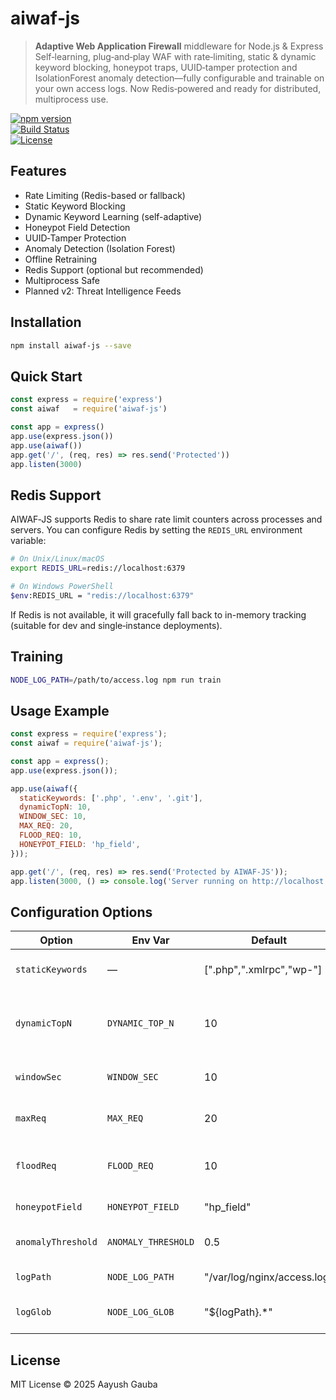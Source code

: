 # aiwaf‑js

> **Adaptive Web Application Firewall** middleware for Node.js & Express  
> Self‑learning, plug‑and‑play WAF with rate‑limiting, static & dynamic keyword blocking, honeypot traps, UUID‑tamper protection and IsolationForest anomaly detection—fully configurable and trainable on your own access logs. Now Redis‑powered and ready for distributed, multiprocess use.

[![npm version](https://img.shields.io/npm/v/aiwaf-js.svg)](https://www.npmjs.com/package/aiwaf-js)  
[![Build Status](https://img.shields.io/github/actions/workflow/status/your‑user/aiwaf-js/ci.yml)](https://github.com/your‑user/aiwaf-js/actions)  
[![License](https://img.shields.io/npm/l/aiwaf-js.svg)](LICENSE)

## Features

- Rate Limiting (Redis-based or fallback)
- Static Keyword Blocking
- Dynamic Keyword Learning (self-adaptive)
- Honeypot Field Detection
- UUID‑Tamper Protection
- Anomaly Detection (Isolation Forest)
- Offline Retraining
- Redis Support (optional but recommended)
- Multiprocess Safe
- Planned v2: Threat Intelligence Feeds

## Installation

```bash
npm install aiwaf-js --save
```

## Quick Start

```js
const express = require('express')
const aiwaf   = require('aiwaf-js')

const app = express()
app.use(express.json())
app.use(aiwaf())
app.get('/', (req, res) => res.send('Protected'))
app.listen(3000)
```

## Redis Support

AIWAF‑JS supports Redis to share rate limit counters across processes and servers. You can configure Redis by setting the `REDIS_URL` environment variable:

```bash
# On Unix/Linux/macOS
export REDIS_URL=redis://localhost:6379

# On Windows PowerShell
$env:REDIS_URL = "redis://localhost:6379"
```

If Redis is not available, it will gracefully fall back to in-memory tracking (suitable for dev and single‑instance deployments).

## Training

```bash
NODE_LOG_PATH=/path/to/access.log npm run train
```

## Usage Example

```js
const express = require('express');
const aiwaf = require('aiwaf-js');

const app = express();
app.use(express.json());

app.use(aiwaf({
  staticKeywords: ['.php', '.env', '.git'],
  dynamicTopN: 10,
  WINDOW_SEC: 10,
  MAX_REQ: 20,
  FLOOD_REQ: 10,
  HONEYPOT_FIELD: 'hp_field',
}));

app.get('/', (req, res) => res.send('Protected by AIWAF-JS'));
app.listen(3000, () => console.log('Server running on http://localhost:3000'));
```


## Configuration Options

| Option             | Env Var             | Default                               | Description                                                             |
|--------------------|---------------------|---------------------------------------|-------------------------------------------------------------------------|
| `staticKeywords`   | —                   | [".php",".xmlrpc","wp-"]              | Substrings to block immediately.                                       |
| `dynamicTopN`      | `DYNAMIC_TOP_N`     | 10                                    | Number of top “learned” keywords to match per request.                 |
| `windowSec`        | `WINDOW_SEC`        | 10                                    | Time window (in seconds) for rate limiting.                            |
| `maxReq`           | `MAX_REQ`           | 20                                    | Max requests allowed in `windowSec`.                                   |
| `floodReq`         | `FLOOD_REQ`         | 10                                    | If requests exceed this, IP is blocked outright.                       |
| `honeypotField`    | `HONEYPOT_FIELD`    | "hp_field"                            | Hidden field for bot detection.                                        |
| `anomalyThreshold` | `ANOMALY_THRESHOLD` | 0.5                                   | IsolationForest threshold for anomaly.                                 |
| `logPath`          | `NODE_LOG_PATH`     | "/var/log/nginx/access.log"           | Path to main access log.                                               |
| `logGlob`          | `NODE_LOG_GLOB`     | "${logPath}.*"                        | Includes rotated/gzipped logs.                                         |

## License

MIT License © 2025 Aayush Gauba
